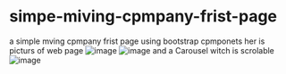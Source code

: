 # simpe-miving-cpmpany-frist-page
a simple mving cpmpany frist page using bootstrap cpmponets
her is picturs of web page 
![image](https://github.com/user-attachments/assets/6b06254c-2009-4469-9b6a-f787ff468308)
![image](https://github.com/user-attachments/assets/985d4942-d69e-48c0-8780-272a6d4cf55a)
and a Carousel witch is scrolable
![image](https://github.com/user-attachments/assets/f1a34fe7-6200-46e6-807a-4273f886e408)



